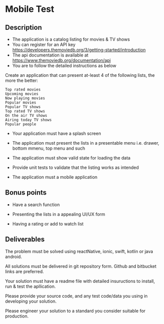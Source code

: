 Mobile Test
===================

Description
-----------

-   The application is a catalog listing for movies & TV shows
-   You can register for an API key https://developers.themoviedb.org/3/getting-started/introduction
-   The api documentation is available at https://www.themoviedb.org/documentation/api
-   You are to follow the detailed instructions as below

Create an application that can present at-least 4 of the following lists, the more the better:

    Top rated movies
    Upcoming movies
    Now playing movies
    Popular movies
    Popular TV shows
    Top rated TV shows
    On the air TV shows
    Airing today TV shows
    Popular people

-   Your application must have a splash screen

-   The application must present the lists in a presentable menu i.e. drawer, bottom mmenu, top menu and such

-   The application must show valid state for loading the data

-   Provide unit tests to validate that the listing works as intended

-   The application must a mobile application

Bonus points
-----------

-   Have a search function
     
-   Presenting the lists in a appealing UI/UX form

-   Having a rating or add to watch list

Deliverables
------------

The problem must be solved using reactNative, ionic, swift, kotlin or java android.

All solutions must be delivered in git repository form. Github and
bitbucket links are preferred.

Your solution must have a readme file with detailed insuructions to
install, run & test the apllication.

Please provide your source code, and any test code/data you using in\
 developing your solution.

Please engineer your solution to a standard you consider suitable for\
 production.
